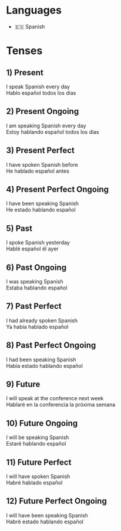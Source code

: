 # Languages
* 🇪🇸 Spanish

# Tenses 
## 1) Present
I speak Spanish every day  
Hablo español todos los días

## 2) Present Ongoing 
I am speaking Spanish every day   
Estoy hablando español todos los días

## 3) Present Perfect
I have spoken Spanish before  
He hablado español antes

## 4) Present Perfect Ongoing 
I have been speaking Spanish   
He estado hablando español 

## 5) Past
I spoke Spanish yesterday   
Hablé español él ayer

## 6) Past Ongoing
I was speaking Spanish  
Estaba hablando español

## 7) Past Perfect
I had already spoken Spanish   
Ya había hablado español 

## 8) Past Perfect Ongoing
I had been speaking Spanish   
Había estado hablando español

## 9) Future
I will speak at the conference next week   
Hablaré en la conferencia la próxima semana

## 10) Future Ongoing
I will be speaking Spanish  
Estaré hablando español 

## 11) Future Perfect 
I will have spoken Spanish  
Habré hablado español 

## 12) Future Perfect Ongoing
I will have been speaking Spanish   
Habré estado hablando español        
